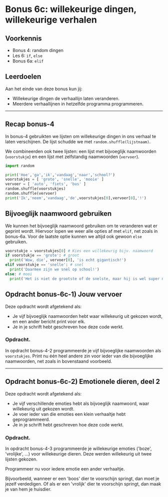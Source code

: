 # Bonus 6c: willekeurige dingen, willekeurige verhalen

## Voorkennis

* Bonus 4: random dingen
* Les 6: `if`, `else`
* Bonus 6a: `elif`

## Leerdoelen

Aan het einde van deze bonus kun jij:

* Willekeurige dingen de verhaallijn laten veranderen.
* Meerdere verhaallijnen in hetzelfde programma programmeren.

****



## Recap bonus-4

In bonus-4 gebruikten we lijsten om willekeurige dingen in ons verhaal te laten verschijnen. De lijst schudde we met `random.shuffle(lijstnaam)`.

We combineerden ook twee lijsten: een lijst met bijvoeglijk naamwoorden (`voorstukje`) en een lijst met zelfstandig naamwoorden (`vervoer`).

```python
import random

print('Hoe','ga','ik','vandaag','naar','school?')
voorstukjes = [ 'grote', 'snelle', 'mooie' ]
vervoer = [ 'auto', 'fiets', 'bus' ]
random.shuffle(voorstukjes)
random.shuffle(vervoer)
print('Ik','neem','vandaag','de',voorstukjes[0],vervoer[0],'!')
```

## Bijvoeglijk naamwoord gebruiken

We kunnen het bijvoeglijk naamwoord gebruiken om te veranderen wat er geprint wordt. Hiervoor lopen we weer alle opties af met `elif`, net zoals in bonus-6a. Voor de laatste optie kunnen we altijd ook gewoon `else` gebruiken.

```python
voorstukje = voorstukjes[0] # Kies een willekeurig bijv. naamwoord
if voorstukje == 'grote': # groot
  print('Wow, die', vervoer[0], 'is echt gigantisch!')
elif voorstukje == 'snelle': # snel
  print('Daarmee zijn we snel op school!')
else: # mooi
  print('Het is niet de grootste of de snelste, maar hij is wel super mooi!!!')
```



## Opdracht bonus-6c-1\) Jouw vervoer

Deze opdracht wordt afgetekend als:

* Je vijf bijvoeglijk naamwoorden hebt waar willekeurig uit gekozen wordt, en een ander bericht print voor elk.
* Je in je schrift hebt geschreven hoe deze code werkt.

### Opdracht.

In opdracht bonus-4-2 programmeerde je vijf bijvoeglijke naamwoorden als `voorstukjes`. Print nu één heel andere zin voor ieder van die bijvoeglijke naamwoorden, net zoals in bovenstaand voorbeeld.

****

## Opdracht bonus-6c-2\) Emotionele dieren, deel 2

Deze opdracht wordt afgetekend als:

* Je vijf verschillende emoties hebt als bijvoeglijk naamwoord, waar willekeurig uit gekozen wordt.
* Je voer ieder van die emoties een klein verhaaltje hebt geprogrammeerd.
* Je in je schrift hebt geschreven hoe deze code werkt.

### Opdracht.

In opdracht bonus-4-3 programmeerde je willekeurige emoties ('boze', 'vrolijke', ...) voor willekeurige dieren. Deze werden willekeurig uit twee lijsten gekozen.

Programmeer nu voor iedere emotie een ander verhaaltje.

Bijvoorbeeld, wanneer er een 'boos' dier te voorschijn springt, dan moet je jezelf verdedigen. Of als er een 'vrolijk' dier te voorschijn springt, dan maak je van hem je huisdier.
